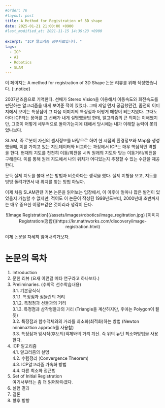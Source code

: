 ```yaml
---
#order: 70
#layout: post
title: A Method for Registration of 3D shape
date: 2025-01-21 21:00:00 +0900
#last_modified_at: 2021-11-15 14:39:23 +0900

excerpt: "ICP 알고리즘 공부자료입니다. "
tags:
  - ICP
  - AI
  - Robotics
  - SLAM
---
```


이 페이지는 A method for registration of 3D Shape 논문 리뷰를 위해 작성했습니다. 
{:.notice}

2007년즈음으로 기억한다. 선배가 Stereo Vision을 이용해서 이동속도와 회전속도를 판단하는 알고리즘을 내게 보여준 적이 있었다. 그때 제일 먼저 궁금했던건, 좀전의 이미지에서 보이는 특징점이 그 다음 이미지의 특징점과 어떻게 매칭이 되는지였다. 그때도 아마 ICP라는 용어를 그 선배가 내게 설명했을법 한데, 알고리즘의 큰 의미는 이해했지만, 그것이 어떻게 세부적으로 돌아가는지에 대해서 당시에는 내가 이해할 능력이 못되었나보다. 

SLAM, 즉 로봇이 자신의 센서정보를 바탕으로 하여 현 시점의 환경정보와 Map을 생성했을때, 이를 가지고 있는 지도데이터와 비교하는 과정에서 ICP는 매우 핵심적인 역할을 한다. 현재의 지도를 천천히 이동/회전을 시켜 원래의 지도와 맞는 이동거리/회전을 구해준다. 이를 통해 원래 지도에서 나의 위치가 어디있는지 추정할 수 있는 수단을 제공한다. 

문득 실제 지도를 볼때 쓰는 방법과 비슷하다는 생각을 했다. 실제 지형을 보고, 지도를 빙빙 돌려가면서 내 위치를 찾는 방법 아닐까. 

이제 처음 SLAM관련 기본 논문을 읽어보는 입장에서, 이 이후에 얼마나 많은 발전이 있었을지 가늠할 수 없지만, 적어도 이 논문이 작성된 1998년도부터, 2000년대 초반까지는 매우 중요한 이정표같은 것이리라 생각이 든다. 

<div style="text-align: center;">  
![Image Registration](/assets/images/robotics/image_regitration.jpg)  
[이미지 Registration(정합)](https://kr.mathworks.com/discovery/image-registration.html)
</div>


이제 논문을 자세히 읽어내려가보자. 

# 논문의 목차
  1. Introduction
  2. 문헌 리뷰 (요새 이런걸 메타 연구라고 하나보다.)
  3. Preliminaries. (수학적 선수학습내용)  
      3.1. 기본공식식  
        3.1.1. 특정점과 점들간의 거리  
        3.1.2. 특정점과 선들과의 거리  
        3.1.3. 특정점과 삼각형들과의 거리 (Triangle을 계산하지만, 후에는 Polygon이 될듯)  
      3.2. 특정점과 함수객체와의 거리를 최소화(최적화)하는 방법 (Newton minimaztion approch를 사용함)  
      3.3. 특정점과 암시적(후보의)객체와의 거리 계산. 즉 위의 뉴턴 최소화방법을 사용한다.   
  4. ICP 알고리즘  
      4.1. 알고리즘의 설명  
      4.2. 수렴정리 (Convergence Theorem)  
      4.3. ICP알고리즘 가속화 방법  
      4.4. 다른 최소화 접근법  
  5. Set of Initial Registration  
     여기서부터는 좀 더 읽어봐야겠다.   
  6. 실험 결과  
  7. 결론  
  8. 향후 방향  

